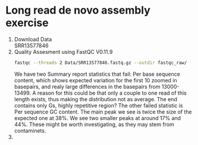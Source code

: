 # Long read de novo assembly exercise  

1. Download Data  
    SRR13577846
2. Quality Assesment using FastQC V0.11.9  
    ```sh
    fastqc --threads 2 Data/SRR13577846.fastq.gz --outdir fastqc_raw/
    ```  
    We have two Summary report statistics that fail: Per base sequence content, which shows expected variation for the first 10 zoomed in basepairs,  and realy large differences in the basepairs from 13000-13499. A reason for this could be that only a couple to one read of this length exists, thus making the distribution not as average. The end contains only Gs, highly repetitive region? The other failed statistic is Per sequence GC content. The main peak we see is twice the size of the expected one at 38%. We see two smaller peaks at around 17% and 44%. These might be worth investigating, as they may stem from contaminets.  
3. 